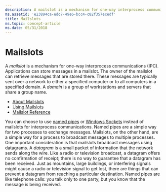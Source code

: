 ```yaml
---
description: A mailslot is a mechanism for one-way interprocess communications (IPC). Applications can store messages in a mailslot. The owner of the mailslot can retrieve messages that are stored there.
ms.assetid: 'e23894ca-edc7-49e6-bcc4-c82f357ecedf'
title: Mailslots
ms.topic: concept-article
ms.date: 05/31/2018
---
```


# Mailslots

A *mailslot* is a mechanism for one-way interprocess communications (IPC). Applications can store messages in a mailslot. The owner of the mailslot can retrieve messages that are stored there. These messages are typically sent over a network to either a specified computer or to all computers in a specified domain. A *domain* is a group of workstations and servers that share a group name.

-   [About Mailslots](about-mailslots.md)
-   [Using Mailslots](using-mailslots.md)
-   [Mailslot Reference](mailslot-reference.md)

You can choose to use [named pipes](named-pipes.md) or [Windows Sockets](/windows/desktop/WinSock/windows-sockets-start-page-2) instead of mailslots for interprocess communications. Named pipes are a simple way for two processes to exchange messages. Mailslots, on the other hand, are a simple way for a process to broadcast messages to multiple processes. One important consideration is that mailslots broadcast messages using datagrams. A *datagram* is a small packet of information that the network sends along the wire. Like a radio or television broadcast, a datagram offers no confirmation of receipt; there is no way to guarantee that a datagram has been received. Just as mountains, large buildings, or interfering signals might cause a radio or television signal to get lost, there are things that can prevent a datagram from reaching a particular destination. Named pipes are like telephone calls: you talk only to one party, but you know that the message is being received.

 

 
